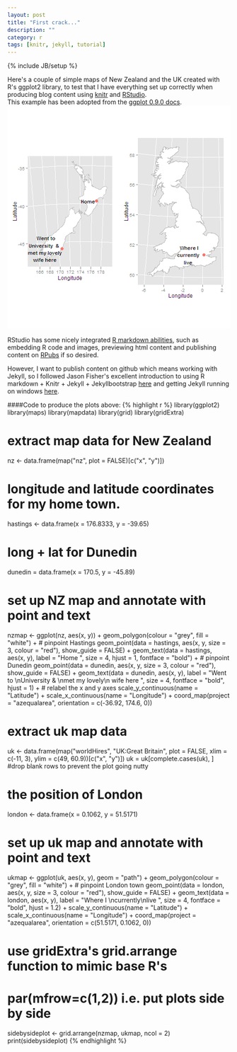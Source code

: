 ```yaml
---
layout: post
title: "First crack..."
description: ""
category: r
tags: [knitr, jekyll, tutorial]
---
```

{% include JB/setup %}

Here's a couple of simple maps of New Zealand and the UK created with R's ggplot2 library, to test that I have everything set up correctly when producing blog content using [knitr](http://yihui.name/knitr/) and [RStudio](http://rstudio.org).   
This example has been adopted from the [ggplot 0.9.0 docs](
http://had.co.nz/ggplot2/docs/coord_map.html). 
![center](/figs/2012-09-01-first-crack/main.png) 

RStudio has some nicely integrated [R markdown abilities](http://rstudio.org/docs/authoring/using_markdown), such as embedding R code and images, previewing html content and publishing content on [RPubs](http://rpubs.com/) if so desired.

However, I want to publish content on github which means working with Jekyll, so I followed Jason Fisher's excellent introduction to using R markdown + Knitr + Jekyll + Jekyllbootstrap [here](http://jfisher-usgs.github.com/r/2012/07/03/knitr-jekyll/) and getting Jekyll running on windows [here](http://jfisher-usgs.github.com/lessons/2012/05/30/jekyll-build-on-windows/). 

####Code to produce the plots above:
{% highlight r %}
library(ggplot2)
library(maps)
library(mapdata)
library(grid)
library(gridExtra)

# extract map data for New Zealand
nz <- data.frame(map("nz", plot = FALSE)[c("x", "y")])

# longitude and latitude coordinates for my home town.
hastings <- data.frame(x = 176.8333, y = -39.65)

# long + lat for Dunedin
dunedin = data.frame(x = 170.5, y = -45.89)

# set up NZ map and annotate with point and text
nzmap <- ggplot(nz, aes(x, y)) + geom_polygon(colour = "grey", fill = "white") + 
    # pinpoint Hastings
geom_point(data = hastings, aes(x, y, size = 3, colour = "red"), show_guide = FALSE) + 
    geom_text(data = hastings, aes(x, y), label = "Home ", size = 4, hjust = 1, 
        fontface = "bold") + # pinpoint Dunedin
geom_point(data = dunedin, aes(x, y, size = 3, colour = "red"), show_guide = FALSE) + 
    geom_text(data = dunedin, aes(x, y), label = "Went to     \nUniversity  &  \nmet my lovely\n wife here    ", 
        size = 4, fontface = "bold", hjust = 1) + # relabel the x and y axes
scale_y_continuous(name = "Latitude") + scale_x_continuous(name = "Longitude") + 
    coord_map(project = "azequalarea", orientation = c(-36.92, 174.6, 0))

# extract uk map data
uk <- data.frame(map("worldHires", "UK:Great Britain", plot = FALSE, xlim = c(-11, 
    3), ylim = c(49, 60.9))[c("x", "y")])
uk = uk[complete.cases(uk), ]  #drop blank rows to prevent the plot going nutty

# the position of London
london <- data.frame(x = 0.1062, y = 51.5171)

# set up uk map and annotate with point and text
ukmap <- ggplot(uk, aes(x, y), geom = "path") + geom_polygon(colour = "grey", 
    fill = "white") + # pinpoint London town
geom_point(data = london, aes(x, y, size = 3, colour = "red"), show_guide = FALSE) + 
    geom_text(data = london, aes(x, y), label = "Where I \ncurrently\nlive      ", 
        size = 4, fontface = "bold", hjust = 1.2) + scale_y_continuous(name = "Latitude") + 
    scale_x_continuous(name = "Longitude") + coord_map(project = "azequalarea", 
    orientation = c(51.5171, 0.1062, 0))

# use gridExtra's grid.arrange function to mimic base R's
# par(mfrow=c(1,2)) i.e. put plots side by side
sidebysideplot <- grid.arrange(nzmap, ukmap, ncol = 2)
print(sidebysideplot)
{% endhighlight %}



